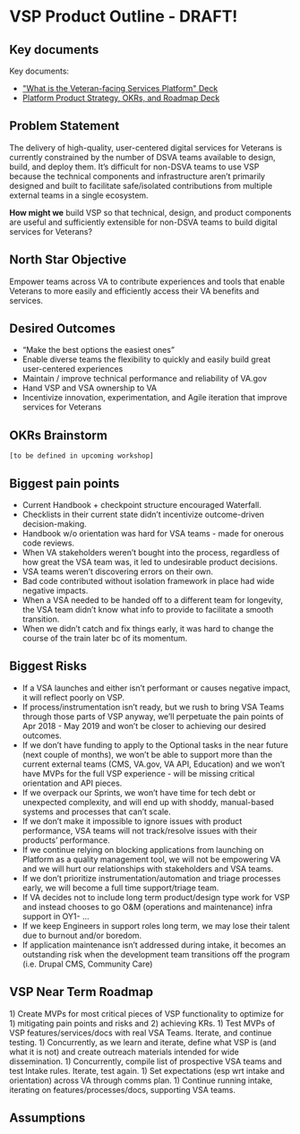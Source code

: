 # VSP Product Outline - DRAFT!

## Key documents

Key documents:

* ["What is the Veteran-facing Services Platform" Deck](https://docs.google.com/presentation/d/1q2QZIJXH6nSAzdVlANUd1Mt1KVFFiL1uRZgWSsXucJg/edit#slide=id.p1)
* [Platform Product Strategy, OKRs, and Roadmap Deck](https://docs.google.com/presentation/d/1-8LlD8jljlv-C9IIQO1fHDC4ok0NzpJF3nLfwnx5610/edit)

## Problem Statement

The delivery of high-quality, user-centered digital services for Veterans is currently constrained by the number of DSVA teams available to design, build, and deploy them. It’s difficult for non-DSVA teams to use VSP because the technical components and infrastructure aren’t primarily designed and built to facilitate safe/isolated contributions from multiple external teams in a single ecosystem.

**How might we** build VSP so that technical, design, and product components are useful and sufficiently extensible for non-DSVA teams to build digital services for Veterans?

## North Star Objective

Empower teams across VA to contribute experiences and tools that enable Veterans to more easily and efficiently access their VA benefits and services.

## Desired Outcomes

* “Make the best options the easiest ones”
* Enable diverse teams the flexibility to quickly and easily build great user-centered experiences
* Maintain / improve technical performance and reliability of VA.gov
* Hand VSP and VSA ownership to VA 
* Incentivize innovation, experimentation, and Agile iteration that improve services for Veterans

## OKRs Brainstorm

`[to be defined in upcoming workshop]`

## Biggest pain points

* Current Handbook + checkpoint structure encouraged Waterfall.
* Checklists in their current state didn’t incentivize outcome-driven decision-making.
* Handbook w/o orientation was hard for VSA teams - made for onerous code reviews.
* When VA stakeholders weren’t bought into the process, regardless of how great the VSA team was, it led to undesirable product decisions.
* VSA teams weren’t discovering errors on their own.
* Bad code contributed without isolation framework in place had wide negative impacts.
* When a VSA needed to be handed off to a different team for longevity, the VSA team didn’t know what info to provide to facilitate a smooth transition.
* When we didn’t catch and fix things early, it was hard to change the course of the train later bc of its momentum.

## Biggest Risks

* If a VSA launches and either isn’t performant or causes negative impact, it will reflect poorly on VSP.
* If process/instrumentation isn’t ready, but we rush to bring VSA Teams through those parts of VSP anyway, we’ll perpetuate the pain points of Apr 2018 - May 2019 and won’t be closer to achieving our desired outcomes.
* If we don’t have funding to apply to the Optional tasks in the near future \(next couple of months\), we won’t be able to support more than the current external teams \(CMS, VA.gov, VA API, Education\) and we won’t have MVPs for the full VSP experience - will be missing critical orientation and API pieces.
* If we overpack our Sprints, we won’t have time for tech debt or unexpected complexity, and will end up with shoddy, manual-based systems and processes that can’t scale.
* If we don’t make it impossible to ignore issues with product performance, VSA teams will not track/resolve issues with their products’ performance.
* If we continue relying on blocking applications from launching on Platform as a quality management tool, we will not be empowering VA and we will hurt our relationships with stakeholders and VSA teams.
* If we don’t prioritize instrumentation/automation and triage processes early, we will become a full time support/triage team.
* If VA decides not to include long term product/design type work for VSP and instead chooses to go O&M \(operations and maintenance\) infra support in OY1- ...
* If we keep Engineers in support roles long term, we may lose their talent due to burnout and/or boredom.
* If application maintenance isn’t addressed during intake, it becomes an outstanding risk when the development team transitions off the program \(i.e. Drupal CMS, Community Care\)

## VSP Near Term Roadmap

1\) Create MVPs for most critical pieces of VSP functionality to optimize for 1\) mitigating pain points and risks and 2\) achieving KRs. 1\) Test MVPs of VSP features/services/docs with real VSA Teams. Iterate, and continue testing. 1\) Concurrently, as we learn and iterate, define what VSP is \(and what it is not\) and create outreach materials intended for wide dissemination. 1\) Concurrently, compile list of prospective VSA teams and test Intake rules. Iterate, test again. 1\) Set expectations \(esp wrt intake and orientation\) across VA through comms plan. 1\) Continue running intake, iterating on features/processes/docs, supporting VSA teams.

## Assumptions

